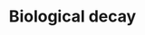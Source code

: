 ---
title: Biological decay
longTitle: 'Biological decay'
tags:
- gccommon
usedFor:
- "[[Biodegradation]]"
---
